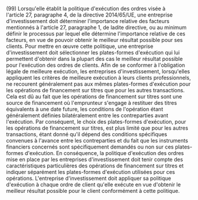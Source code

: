 (99) Lorsqu'elle établit la politique d'exécution des ordres visée à l'article 27, paragraphe 4, de la directive 2014/65/UE, une entreprise d'investissement doit déterminer l'importance relative des facteurs mentionnés à l'article 27, paragraphe 1, de ladite directive, ou au minimum définir le processus par lequel elle détermine l'importance relative de ces facteurs, en vue de pouvoir obtenir le meilleur résultat possible pour ses clients. Pour mettre en œuvre cette politique, une entreprise d'investissement doit sélectionner les plates-formes d'exécution qui lui permettent d'obtenir dans la plupart des cas le meilleur résultat possible pour l'exécution des ordres de clients. Afin de se conformer à l'obligation légale de meilleure exécution, les entreprises d'investissement, lorsqu'elles appliquent les critères de meilleure exécution à leurs clients professionnels, ne recourent généralement pas aux mêmes plates-formes d'exécution pour les opérations de financement sur titres que pour les autres transactions. Cela est dû au fait que les opérations de financement sur titres sont une source de financement où l'emprunteur s'engage à restituer des titres équivalents à une date future, les conditions de l'opération étant généralement définies bilatéralement entre les contreparties avant l'exécution. Par conséquent, le choix des plates-formes d'exécution, pour les opérations de financement sur titres, est plus limité que pour les autres transactions, étant donné qu'il dépend des conditions spécifiques convenues à l'avance entre les contreparties et du fait que les instruments financiers concernés sont spécifiquement demandés ou non sur ces plates-formes d'exécution. En conséquence, la politique d'exécution des ordres mise en place par les entreprises d'investissement doit tenir compte des caractéristiques particulières des opérations de financement sur titres et indiquer séparément les plates-formes d'exécution utilisées pour ces opérations. L'entreprise d'investissement doit appliquer sa politique d'exécution à chaque ordre de client qu'elle exécute en vue d'obtenir le meilleur résultat possible pour le client conformément à cette politique.